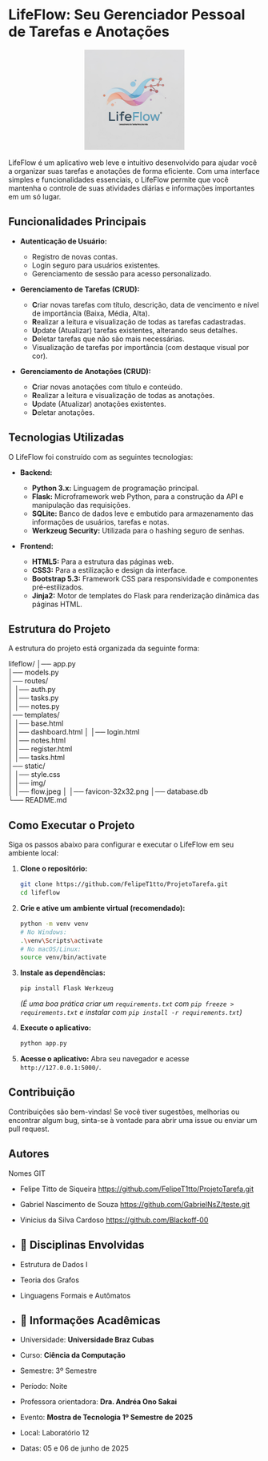 # LifeFlow: Seu Gerenciador Pessoal de Tarefas e Anotações

<p align="center">
  <img src="./static/img/flow.jpeg" alt="Logo do LifeFlow" width="200"/>
</p>

LifeFlow é um aplicativo web leve e intuitivo desenvolvido para ajudar você a organizar suas tarefas e anotações de forma eficiente.
Com uma interface simples e funcionalidades essenciais, o LifeFlow permite que você mantenha o controle de suas atividades diárias e
informações importantes em um só lugar.

## Funcionalidades Principais

* **Autenticação de Usuário:**
    * Registro de novas contas.
    * Login seguro para usuários existentes.
    * Gerenciamento de sessão para acesso personalizado.

* **Gerenciamento de Tarefas (CRUD):**
    * **C**riar novas tarefas com título, descrição, data de vencimento e nível de importância (Baixa, Média, Alta).
    * **R**ealizar a leitura e visualização de todas as tarefas cadastradas.
    * **U**pdate (Atualizar) tarefas existentes, alterando seus detalhes.
    * **D**eletar tarefas que não são mais necessárias.
    * Visualização de tarefas por importância (com destaque visual por cor).

* **Gerenciamento de Anotações (CRUD):**
    * **C**riar novas anotações com título e conteúdo.
    * **R**ealizar a leitura e visualização de todas as anotações.
    * **U**pdate (Atualizar) anotações existentes.
    * **D**eletar anotações.

## Tecnologias Utilizadas

O LifeFlow foi construído com as seguintes tecnologias:

* **Backend:**
    * **Python 3.x:** Linguagem de programação principal.
    * **Flask:** Microframework web Python, para a construção da API e manipulação das requisições.
    * **SQLite:** Banco de dados leve e embutido para armazenamento das informações de usuários, tarefas e notas.
    * **Werkzeug Security:** Utilizada para o hashing seguro de senhas.

* **Frontend:**
    * **HTML5:** Para a estrutura das páginas web.
    * **CSS3:** Para a estilização e design da interface.
    * **Bootstrap 5.3:** Framework CSS para responsividade e componentes pré-estilizados.
    * **Jinja2:** Motor de templates do Flask para renderização dinâmica das páginas HTML.

## Estrutura do Projeto
A estrutura do projeto está organizada da seguinte forma:

lifeflow/
│── app.py            
│── models.py         
│── routes/          
│   │── auth.py       
│   │── tasks.py       
│   │── notes.py       
│── templates/         
│   │── base.html      
│   │── dashboard.html 
│   │── login.html     
│   │── notes.html     
│   │── register.html  
│   │── tasks.html     
│── static/            
│   │── style.css      
│   │── img/           
│       │── flow.jpeg
│       │── favicon-32x32.png
│── database.db       
└── README.md          

## Como Executar o Projeto

Siga os passos abaixo para configurar e executar o LifeFlow em seu ambiente local:

1.  **Clone o repositório:**
    ```bash
    git clone https://github.com/FelipeT1tto/ProjetoTarefa.git
    cd lifeflow
    ```

2.  **Crie e ative um ambiente virtual (recomendado):**
    ```bash
    python -m venv venv
    # No Windows:
    .\venv\Scripts\activate
    # No macOS/Linux:
    source venv/bin/activate
    ```

3.  **Instale as dependências:**
    ```bash
    pip install Flask Werkzeug
    ```
    *(É uma boa prática criar um `requirements.txt` com `pip freeze > requirements.txt` e instalar com `pip install -r requirements.txt`)*

4.  **Execute o aplicativo:**
    ```bash
    python app.py
    ```

5.  **Acesse o aplicativo:**
    Abra seu navegador e acesse `http://127.0.0.1:5000/`.

## Contribuição

Contribuições são bem-vindas! Se você tiver sugestões, melhorias ou encontrar algum bug, sinta-se à vontade para abrir uma issue ou enviar um pull request.

## Autores
Nomes                         GIT
* Felipe Titto de Siqueira    https://github.com/FelipeT1tto/ProjetoTarefa.git
* Gabriel Nascimento de Souza https://github.com/GabrielNsZ/teste.git
* Vinicius da Silva Cardoso   https://github.com/Blackoff-00

* ## 🧠 Disciplinas Envolvidas    

- Estrutura de Dados I
- Teoria dos Grafos
- Linguagens Formais e Autômatos

- ## 🏫 Informações Acadêmicas

- Universidade: **Universidade Braz Cubas**
- Curso: **Ciência da Computação**
- Semestre: 3º Semestre
- Período: Noite
- Professora orientadora: **Dra. Andréa Ono Sakai**
- Evento: **Mostra de Tecnologia 1º Semestre de 2025**
- Local: Laboratório 12
- Datas: 05 e 06 de junho de 2025

